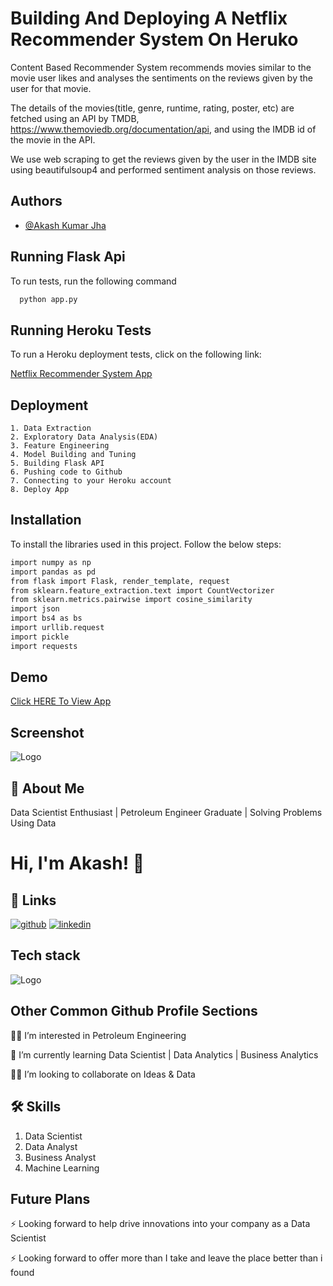 
# **Building And Deploying A Netflix Recommender System On Heruko**

Content Based Recommender System recommends movies similar to the movie user likes and analyses the sentiments on the reviews given by the user for that movie.

The details of the movies(title, genre, runtime, rating, poster, etc) are fetched using an API by TMDB, https://www.themoviedb.org/documentation/api, and using the IMDB id of the movie in the API.

We use web scraping to get the reviews given by the user in the IMDB site using beautifulsoup4 and performed sentiment analysis on those reviews.
## Authors

- [@Akash Kumar Jha](https://github.com/Akash1070)

## Running Flask Api

To run tests, run the following command

```bash
  python app.py
```

## Running Heroku Tests

To run a Heroku deployment tests, click on the following link:

[Netflix Recommender System App](https://netflix-recommendation-system7.herokuapp.com/)

## Deployment

    1. Data Extraction
    2. Exploratory Data Analysis(EDA)
    3. Feature Engineering
    4. Model Building and Tuning
    5. Building Flask API
    6. Pushing code to Github
    7. Connecting to your Heroku account 
    8. Deploy App


## Installation

To install the libraries used in this project. Follow the 
below steps:

```bash
import numpy as np
import pandas as pd
from flask import Flask, render_template, request
from sklearn.feature_extraction.text import CountVectorizer
from sklearn.metrics.pairwise import cosine_similarity
import json
import bs4 as bs
import urllib.request
import pickle
import requests

```
## Demo

[Click HERE To View App](https://netflix-recommendation-system7.herokuapp.com/)

## Screenshot
![Logo](https://drive.google.com/file/d/1najoi6wHru4HHOLCJpOLEgeFu1M31TRr/view?usp=sharing)


## 🚀 About Me

Data Scientist Enthusiast | Petroleum Engineer Graduate | Solving Problems Using Data 


# Hi, I'm Akash! 👋


## 🔗 Links
[![github](https://img.shields.io/badge/github-000?style=for-the-badge&logo=ko-fi&logoColor=white)](https://github.com/Akash1070)
[![linkedin](https://img.shields.io/badge/linkedin-0A66C2?style=for-the-badge&logo=linkedin&logoColor=white)](https://www.linkedin.com/in/akashkumar107/)
## Tech stack
![Logo](https://businesstoys.in/assets/programs/full-stack-data-science-professional-program/tools.png)


## Other Common Github Profile Sections
👩‍💻 I’m interested in Petroleum Engineering

🧠 I’m currently learning Data Scientist | Data Analytics | Business Analytics

👯‍♀️ I’m looking to collaborate on Ideas & Data




## 🛠 Skills
1. Data Scientist
2. Data Analyst
3. Business Analyst
4. Machine Learning 


## Future Plans 

⚡️ Looking forward to help drive innovations into your company as a Data Scientist

⚡️ Looking forward to offer more than I take and leave the place better than i found
